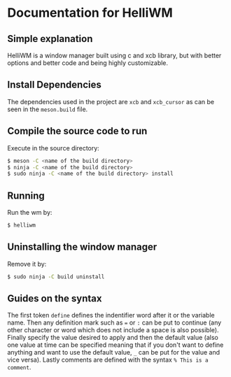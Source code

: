 # Documentation for HelliWM

## Simple explanation
HelliWM is a window manager built using c and xcb library, but with better options and better code and being highly customizable.

## Install Dependencies
The dependencies used in the project are `xcb` and `xcb_cursor` as can be seen in the `meson.build` file.

## Compile the source code to run
Execute in the source directory:
```bash
$ meson -C <name of the build directory>
$ ninja -C <name of the build directory>
$ sudo ninja -C <name of the build directory> install
```
## Running
Run the wm by:
```sh
$ helliwm
```
## Uninstalling the window manager
Remove it by:
```sh
$ sudo ninja -C build uninstall
```

## Guides on the syntax
The first token `define` defines the indentifier word after it or the variable name.
Then any definition mark such as `=` or `:` can be put to continue (any other character or word which does not include a space is also possible).
Finally specify the value desired to apply and then the default value (also one value at time can be specified meaning that if you don't want to define anything and want to use the default value, `_` can be put for the value and vice versa).
Lastly comments are defined with the syntax `% This is a comment`.
